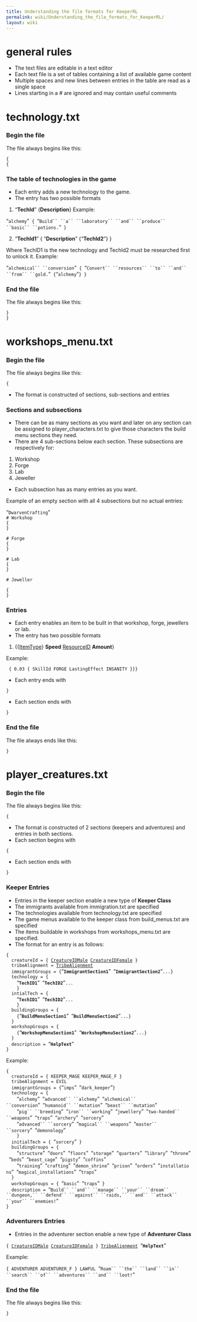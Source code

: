 ```yaml
---
title: Understanding the file formats for KeeperRL
permalink: wiki/Understanding_the_file_formats_for_KeeperRL/
layout: wiki
---
```


general rules
=============

-   The text files are editable in a text editor
-   Each text file is a set of tables containing a list of available
    game content
-   Multiple spaces and new lines between entries in the table are read
    as a single space
-   Lines starting in a \# are ignored and may contain useful comments

technology.txt
==============

### Begin the file

The file always begins like this:

`{`  
`{`

### The table of technologies in the game

-   Each entry adds a new technology to the game.
-   The entry has two possible formats

1) “**TechId**” {**Description**} Example:

“`alchemy`”` { `“`Build`` ``a`` ``laboratory`` ``and`` ``produce`` ``basic`` ``potions.`”` }`

2) “**TechId1**” { “**Description**” {“**TechId2**”} }

Where TechID1 is the new technology and TechId2 must be researched first
to unlock it. Example:

“`alchemical`` ``conversion`”` { `“`Convert`` ``resources`` ``to`` ``and`` ``from`` ``gold.`”` {`“`alchemy`”`} }`

### End the file

The file always begins like this:

`}`  
`}`

workshops\_menu.txt
===================

### Begin the file

The file always begins like this:

`{`  

-   The format is constructed of sections, sub-sections and entries

### Sections and subsections

-   There can be as many sections as you want and later on any section
    can be assigned to player\_characters.txt to give those characters
    the build menu sections they need.
-   There are 4 sub-sections below each section. These subsections are
    respectively for:

1.  Workshop
2.  Forge
3.  Lab
4.  Jeweller

-   Each subsection has as many entries as you want.

Example of an empty section with all 4 subsections but no actual
entries:

“`DwarvenCrafting`”  
`# Workshop`  
`{`  
`}`  
  
`# Forge`  
`{`  
`}`  
  
`# Lab`  
`{`  
`}`  
  
`# Jeweller`  
  
`{`  
`}`

### Entries

-   Each entry enables an item to be built in that workshop, forge,
    jewellers or lab.
-   The entry has two possible formats

1) {{[ItemType](/wiki/ItemTypes "wikilink")} **Speed**
[ResourceID](/wiki/ResourceIDs "wikilink") **Amount**}

Example:

  
` { 0.03 { SkillId FORGE LastingEffect INSANITY }}}`

-   Each entry ends with

`}`

-   Each section ends with

`}`

### End the file

The file always ends like this:

`}`

player\_creatures.txt
=====================

### Begin the file

The file always begins like this:

`{`

-   The format is constructed of 2 sections (keepers and adventures) and
    entries in both sections.
-   Each section begins with

`{`

-   Each section ends with

`}`

### Keeper Entries

-   Entries in the keeper section enable a new type of **Keeper Class**
-   The immigrants available from immigration.txt are specified
-   The technologies available from technology.txt are specified
-   The game menus available to the keeper class from build\_menus.txt
    are specified
-   The items buildable in workshops from workshops\_menu.txt are
    specified.
-   The format for an entry is as follows:

`{`  
`  creatureId = { `[`CreatureIDMale`](/wiki/CreatureIDs "wikilink")` `[`CreatureIDFemale`](CreatureIDs "wikilink")` }`  
`  tribeAlignment = `[`TribeAlignment`](/wiki/TribeAlignments "wikilink")  
`  immigrantGroups = {`“**`ImmigrantSection1`**”` `“**`ImmigrantSection2`**”`...}`  
`  technology = {`  
`    `“**`TechID1`**”` `“**`TechID2`**”`...`  
`    }`  
`  intialTech = {`  
`    `“**`TechID1`**”` `“**`TechID2`**”`...`  
`    }`  
`  buildingGroups = {`  
`    {`“**`BuildMenuSection1`**”` `“**`BuildMenuSection2`**”`...}`  
`  }`  
`  workshopGroups = {`  
`    {`“**`WorkshopMenuSection1`**”` `“**`WorkshopMenuSection2`**”`...}`  
`  }`  
`  description = `“**`HelpText`**”  
`}`

Example:

`{`  
`  creatureId = { KEEPER_MAGE KEEPER_MAGE_F }`  
`  tribeAlignment = EVIL`  
`  immigrantGroups = {`“`imps`”` `“`dark_keeper`”`}`  
`  technology = {`  
`    `“`alchemy`”` `“`advanced`` ``alchemy`”` `“`alchemical`` ``conversion`”` `“`humanoid`` ``mutation`”` `“`beast`` ``mutation`”  
`    `“`pig`` ``breeding`”` `“`iron`` ``working`”` `“`jewellery`”` `“`two-handed`` ``weapons`”` `“`traps`”` `“`archery`”` `“`sorcery`”  
`    `“`advanced`` ``sorcery`”` `“`magical`` ``weapons`”` `“`master`` ``sorcery`”` `“`demonology`”  
`    }`  
`  initialTech = { `“`sorcery`”` }`  
`  buildingGroups = {`  
`    `“`structure`”` `“`doors`”` `“`floors`”` `“`storage`”` `“`quarters`”` `“`library`”` `“`throne`”` `“`beds`”` `“`beast_cage`”` `“`pigsty`”` `“`coffins`”  
`    `“`training`”` `“`crafting`”` `“`demon_shrine`”` `“`prison`”` `“`orders`”` `“`installations`”` `“`magical_installations`”` `“`traps`”  
`  }`  
`  workshopGroups = { `“`basic`”` `“`traps`”` }`  
`  description = `“`Build`` ``and`` ``manage`` ``your`` ``dream`` ``dungeon,`` ``defend`` ``against`` ``raids,`` ``and`` ``attack`` ``your`` ``enemies!`”  
`}`

### Adventurers Entries

-   Entries in the adventurer section enable a new type of **Adventurer
    Class**

`{ `[`CreatureIDMale`](/wiki/CreatureIDs "wikilink")` `[`CreatureIDFemale`](CreatureIDs "wikilink")` } `[`TribeAlignment`](/wiki/TribeAlignments "wikilink")` `“**`HelpText`**”

Example:

`{ ADVENTURER ADVENTURER_F } LAWFUL `“`Roam`` ``the`` ``land`` ``in`` ``search`` ``of`` ``adventures`` ``and`` ``loot!`”

### End the file

The file always begins like this:

`}`
